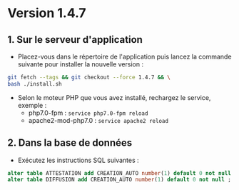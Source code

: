 # Version 1.4.7

## 1. Sur le serveur d'application
  
- Placez-vous dans le répertoire de l'application puis lancez la commande suivante 
pour installer la nouvelle version :

```bash
git fetch --tags && git checkout --force 1.4.7 && \
bash ./install.sh
```

- Selon le moteur PHP que vous avez installé, rechargez le service, exemple :
  - php7.0-fpm         : `service php7.0-fpm reload`
  - apache2-mod-php7.0 : `service apache2 reload`

## 2. Dans la base de données

- Exécutez les instructions SQL suivantes :

```sql
alter table ATTESTATION add CREATION_AUTO number(1) default 0 not null ;
alter table DIFFUSION add CREATION_AUTO number(1) default 0 not null ;
```
